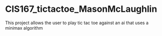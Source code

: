 # CIS167_tictactoe_MasonMcLaughlin

This project allows the user to play tic tac toe against an ai that uses a minimax algorithm
